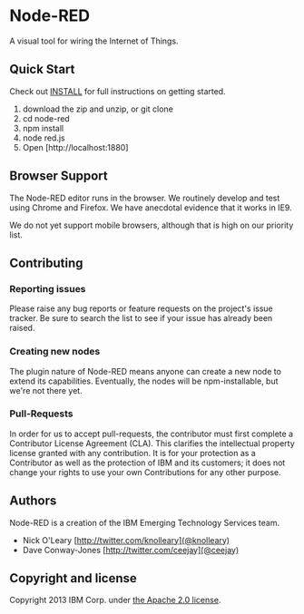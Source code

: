 # Node-RED

A visual tool for wiring the Internet of Things.

## Quick Start

Check out [INSTALL](INSTALL) for full instructions on getting started.

1. download the zip and unzip, or git clone
2. cd node-red
3. npm install
4. node red.js
5. Open [http://localhost:1880]

## Browser Support

The Node-RED editor runs in the browser. We routinely develop and test using
Chrome and Firefox. We have anecdotal evidence that it works in IE9.

We do not yet support mobile browsers, although that is high on our priority
list.

## Contributing

### Reporting issues

Please raise any bug reports or feature requests on the project's issue 
tracker. Be sure to search the list to see if your issue has already 
been raised.

### Creating new nodes

The plugin nature of Node-RED means anyone can create a new node to extend
its capabilities. Eventually, the nodes will be npm-installable, but we're not
there yet.

### Pull-Requests

In order for us to accept pull-requests, the contributor must first complete
a Contributor License Agreement (CLA). This clarifies the intellectual 
property license granted with any contribution. It is for your protection as a 
Contributor as well as the protection of IBM and its customers; it does not 
change your rights to use your own Contributions for any other purpose.

## Authors

Node-RED is a creation of the IBM Emerging Technology Services team.

* Nick O'Leary [http://twitter.com/knolleary](@knolleary)
* Dave Conway-Jones [http://twitter.com/ceejay](@ceejay)

## Copyright and license

Copyright 2013 IBM Corp. under [the Apache 2.0 license](LICENSE).
